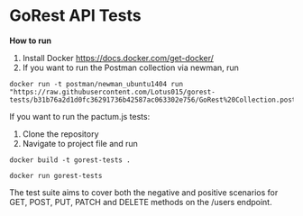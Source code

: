 # GoRest API Tests

**How to run**

1. Install Docker https://docs.docker.com/get-docker/
2. If you want to run the Postman collection via newman, run

```
docker run -t postman/newman_ubuntu1404 run "https://raw.githubusercontent.com/Lotus015/gorest-tests/b31b76a2d1d0fc36291736b42587ac063302e756/GoRest%20Collection.postman_collection.json"
```

If you want to run the pactum.js tests: 

1. Clone the repository
2. Navigate to project file and run

```
docker build -t gorest-tests . 

docker run gorest-tests
```

The test suite aims to cover both the negative and positive scenarios for GET, POST, PUT, PATCH and DELETE methods on the /users endpoint. 
